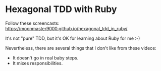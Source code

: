 # Hexagonal TDD with Ruby

Follow these screencasts: https://moonmaster9000.github.io/hexagonal_tdd_in_ruby/

It's not "pure" TDD, but it's OK for learning about Ruby for me :-)

Nevertheless, there are several things that I don't like from these videos:
* It doesn't go in real baby steps.
* It mixes responsibilities.